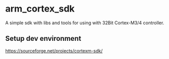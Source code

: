 arm_cortex_sdk
==============

A simple sdk with libs and tools for using with 32Bit Cortex-M3/4 controller.


Setup dev environment
---------------------

https://sourceforge.net/projects/cortexm-sdk/



